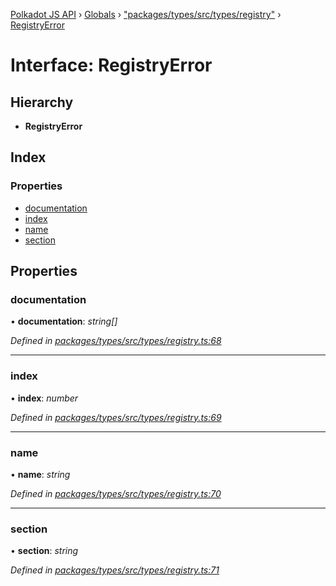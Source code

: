 [Polkadot JS API](../README.md) › [Globals](../globals.md) › ["packages/types/src/types/registry"](../modules/_packages_types_src_types_registry_.md) › [RegistryError](_packages_types_src_types_registry_.registryerror.md)

# Interface: RegistryError

## Hierarchy

* **RegistryError**

## Index

### Properties

* [documentation](_packages_types_src_types_registry_.registryerror.md#documentation)
* [index](_packages_types_src_types_registry_.registryerror.md#index)
* [name](_packages_types_src_types_registry_.registryerror.md#name)
* [section](_packages_types_src_types_registry_.registryerror.md#section)

## Properties

###  documentation

• **documentation**: *string[]*

*Defined in [packages/types/src/types/registry.ts:68](https://github.com/polkadot-js/api/blob/40899adf82/packages/types/src/types/registry.ts#L68)*

___

###  index

• **index**: *number*

*Defined in [packages/types/src/types/registry.ts:69](https://github.com/polkadot-js/api/blob/40899adf82/packages/types/src/types/registry.ts#L69)*

___

###  name

• **name**: *string*

*Defined in [packages/types/src/types/registry.ts:70](https://github.com/polkadot-js/api/blob/40899adf82/packages/types/src/types/registry.ts#L70)*

___

###  section

• **section**: *string*

*Defined in [packages/types/src/types/registry.ts:71](https://github.com/polkadot-js/api/blob/40899adf82/packages/types/src/types/registry.ts#L71)*
